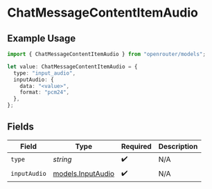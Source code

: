 # ChatMessageContentItemAudio

## Example Usage

```typescript
import { ChatMessageContentItemAudio } from "openrouter/models";

let value: ChatMessageContentItemAudio = {
  type: "input_audio",
  inputAudio: {
    data: "<value>",
    format: "pcm24",
  },
};
```

## Fields

| Field                                        | Type                                         | Required                                     | Description                                  |
| -------------------------------------------- | -------------------------------------------- | -------------------------------------------- | -------------------------------------------- |
| `type`                                       | *string*                                     | :heavy_check_mark:                           | N/A                                          |
| `inputAudio`                                 | [models.InputAudio](../models/inputaudio.md) | :heavy_check_mark:                           | N/A                                          |